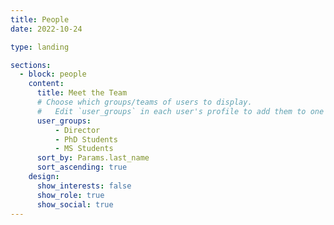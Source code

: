 ```yaml
---
title: People
date: 2022-10-24

type: landing

sections:
  - block: people
    content:
      title: Meet the Team
      # Choose which groups/teams of users to display.
      #   Edit `user_groups` in each user's profile to add them to one or more of these groups.
      user_groups:
          - Director
          - PhD Students
          - MS Students
      sort_by: Params.last_name
      sort_ascending: true
    design:
      show_interests: false
      show_role: true
      show_social: true
---
```

